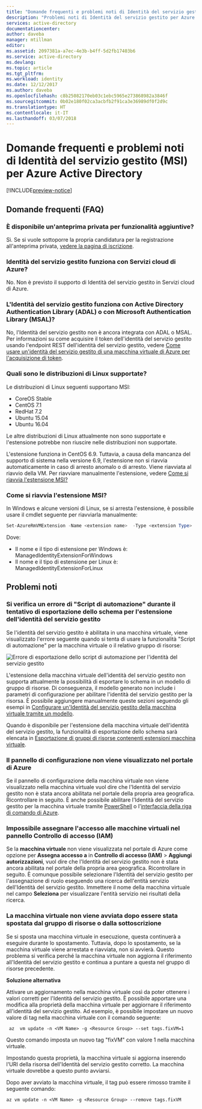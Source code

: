 ```yaml
---
title: "Domande frequenti e problemi noti di Identità del servizio gestito (MSI) per Azure Active Directory"
description: "Problemi noti di Identità del servizio gestito per Azure Active Directory."
services: active-directory
documentationcenter: 
author: daveba
manager: mtillman
editor: 
ms.assetid: 2097381a-a7ec-4e3b-b4ff-5d2fb17403b6
ms.service: active-directory
ms.devlang: 
ms.topic: article
ms.tgt_pltfrm: 
ms.workload: identity
ms.date: 12/12/2017
ms.author: daveba
ms.openlocfilehash: c8b25082170eb03c1ebc5965e273868982a3846f
ms.sourcegitcommit: 0b02e180f02ca3acbfb2f91ca3e36989df0f2d9c
ms.translationtype: HT
ms.contentlocale: it-IT
ms.lasthandoff: 03/07/2018
---
```

# <a name="faqs-and-known-issues-with-managed-service-identity-msi-for-azure-active-directory"></a>Domande frequenti e problemi noti di Identità del servizio gestito (MSI) per Azure Active Directory

[!INCLUDE[preview-notice](../../includes/active-directory-msi-preview-notice.md)]

## <a name="frequently-asked-questions-faqs"></a>Domande frequenti (FAQ)

### <a name="is-there-a-private-preview-available-for-additional-features"></a>È disponibile un'anteprima privata per funzionalità aggiuntive?

Sì. Se si vuole sottoporre la propria candidatura per la registrazione all'anteprima privata, [vedere la pagina di iscrizione](https://aka.ms/azuremsiprivatepreview).

### <a name="does-msi-work-with-azure-cloud-services"></a>Identità del servizio gestito funziona con Servizi cloud di Azure?

No. Non è previsto il supporto di Identità del servizio gestito in Servizi cloud di Azure.

### <a name="does-msi-work-with-the-active-directory-authentication-library-adal-or-the-microsoft-authentication-library-msal"></a>L'Identità del servizio gestito funziona con Active Directory Authentication Library (ADAL) o con Microsoft Authentication Library (MSAL)?

No, l'Identità del servizio gestito non è ancora integrata con ADAL o MSAL. Per informazioni su come acquisire il token dell'identità del servizio gestito usando l'endpoint REST dell'identità del servizio gestito, vedere [Come usare un'identità del servizio gestito di una macchina virtuale di Azure per l'acquisizione di token](msi-how-to-use-vm-msi-token.md).

### <a name="what-are-the-supported-linux-distributions"></a>Quali sono le distribuzioni di Linux supportate?

Le distribuzioni di Linux seguenti supportano MSI: 

- CoreOS Stable
- CentOS 7.1
- RedHat 7.2
- Ubuntu 15.04
- Ubuntu 16.04

Le altre distribuzioni di Linux attualmente non sono supportate e l'estensione potrebbe non riuscire nelle distribuzioni non supportate.

L'estensione funziona in CentOS 6.9. Tuttavia, a causa della mancanza del supporto di sistema nella versione 6.9, l'estensione non si riavvia automaticamente in caso di arresto anomalo o di arresto. Viene riavviata al riavvio della VM. Per riavviare manualmente l'estensione, vedere [Come si riavvia l'estensione MSI?](#how-do-you-restart-the-msi-extension)

### <a name="how-do-you-restart-the-msi-extension"></a>Come si riavvia l'estensione MSI?
In Windows e alcune versioni di Linux, se si arresta l'estensione, è possibile usare il cmdlet seguente per riavviarla manualmente:

```powershell
Set-AzureRmVMExtension -Name <extension name>  -Type <extension Type>  -Location <location> -Publisher Microsoft.ManagedIdentity -VMName <vm name> -ResourceGroupName <resource group name> -ForceRerun <Any string different from any last value used>
```

Dove: 
- Il nome e il tipo di estensione per Windows è: ManagedIdentityExtensionForWindows
- Il nome e il tipo di estensione per Linux è: ManagedIdentityExtensionForLinux

## <a name="known-issues"></a>Problemi noti

### <a name="automation-script-fails-when-attempting-schema-export-for-msi-extension"></a>Si verifica un errore di "Script di automazione" durante il tentativo di esportazione dello schema per l'estensione dell'identità del servizio gestito

Se l'identità del servizio gestito è abilitata in una macchina virtuale, viene visualizzato l'errore seguente quando si tenta di usare la funzionalità "Script di automazione" per la macchina virtuale o il relativo gruppo di risorse:

![Errore di esportazione dello script di automazione per l'identità del servizio gestito](media/msi-known-issues/automation-script-export-error.png)

L'estensione della macchina virtuale dell'identità del servizio gestito non supporta attualmente la possibilità di esportare lo schema in un modello di gruppo di risorse. Di conseguenza, il modello generato non include i parametri di configurazione per abilitare l'identità del servizio gestito per la risorsa. È possibile aggiungere manualmente queste sezioni seguendo gli esempi in [Configurare un'Identità del servizio gestito della macchina virtuale tramite un modello](msi-qs-configure-template-windows-vm.md).

Quando è disponibile per l'estensione della macchina virtuale dell'identità del servizio gestito, la funzionalità di esportazione dello schema sarà elencata in [Esportazione di gruppi di risorse contenenti estensioni macchina virtuale](../virtual-machines/windows/extensions-export-templates.md#supported-virtual-machine-extensions).

### <a name="configuration-blade-does-not-appear-in-the-azure-portal"></a>Il pannello di configurazione non viene visualizzato nel portale di Azure

Se il pannello di configurazione della macchina virtuale non viene visualizzato nella macchina virtuale vuol dire che l'Identità del servizio gestito non è stata ancora abilitata nel portale della propria area geografica.  Ricontrollare in seguito.  È anche possibile abilitare l'Identità del servizio gestito per la macchina virtuale tramite [PowerShell](msi-qs-configure-powershell-windows-vm.md) o l'[interfaccia della riga di comando di Azure](msi-qs-configure-cli-windows-vm.md).

### <a name="cannot-assign-access-to-virtual-machines-in-the-access-control-iam-blade"></a>Impossibile assegnare l'accesso alle macchine virtuali nel pannello Controllo di accesso (IAM)

Se la **macchina virtuale** non viene visualizzata nel portale di Azure come opzione per **Assegna accesso a** in **Controllo di accesso (IAM)** > **Aggiungi autorizzazioni**, vuol dire che l'Identità del servizio gestito non è stata ancora abilitata nel portale della propria area geografica. Ricontrollare in seguito.  È comunque possibile selezionare l'Identità del servizio gestito per l'assegnazione di ruolo eseguendo una ricerca dell'entità servizio dell'Identità del servizio gestito.  Immettere il nome della macchina virtuale nel campo **Seleziona** per visualizzare l'entità servizio nei risultati della ricerca.

### <a name="vm-fails-to-start-after-being-moved-from-resource-group-or-subscription"></a>La macchina virtuale non viene avviata dopo essere stata spostata dal gruppo di risorse o dalla sottoscrizione

Se si sposta una macchina virtuale in esecuzione, questa continuerà a eseguire durante lo spostamento. Tuttavia, dopo lo spostamento, se la macchina virtuale viene arrestata e riavviata, non si avvierà. Questo problema si verifica perché la macchina virtuale non aggiorna il riferimento all'Identità del servizio gestito e continua a puntare a questa nel gruppo di risorse precedente.

**Soluzione alternativa** 
 
Attivare un aggiornamento nella macchina virtuale così da poter ottenere i valori corretti per l'Identità del servizio gestito. È possibile apportare una modifica alla proprietà della macchina virtuale per aggiornare il riferimento all'identità del servizio gestito. Ad esempio, è possibile impostare un nuovo valore di tag nella macchina virtuale con il comando seguente:

```azurecli-interactive
 az  vm update -n <VM Name> -g <Resource Group> --set tags.fixVM=1
```
 
Questo comando imposta un nuovo tag "fixVM" con valore 1 nella macchina virtuale. 
 
Impostando questa proprietà, la macchina virtuale si aggiorna inserendo l'URI della risorsa dell'Identità del servizio gestito corretto. La macchina virtuale dovrebbe a questo punto avviarsi. 
 
Dopo aver avviato la macchina virtuale, il tag può essere rimosso tramite il seguente comando:

```azurecli-interactive
az vm update -n <VM Name> -g <Resource Group> --remove tags.fixVM
```
